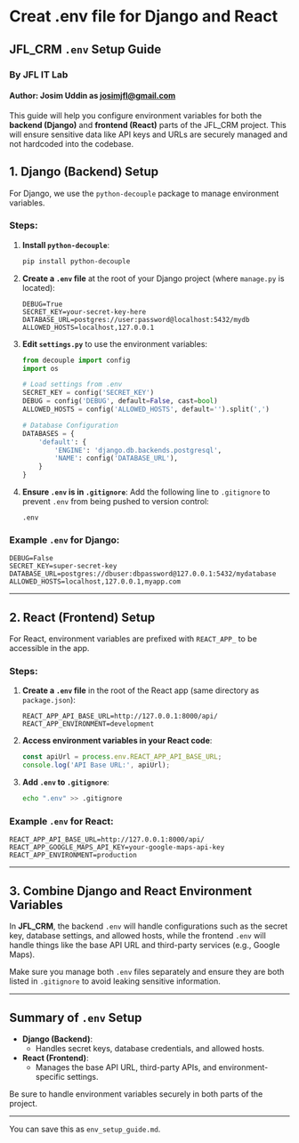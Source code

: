 
# Creat .env file for Django and React 
## JFL_CRM `.env` Setup Guide
### By JFL IT Lab
#### Author: Josim Uddin as josimjfl@gmail.com
This guide will help you configure environment variables for both the **backend (Django)** and **frontend (React)** parts of the JFL_CRM project. This will ensure sensitive data like API keys and URLs are securely managed and not hardcoded into the codebase.

## 1. Django (Backend) Setup

For Django, we use the `python-decouple` package to manage environment variables.

### Steps:

1. **Install `python-decouple`**:
   ```bash
   pip install python-decouple
   ```

2. **Create a `.env` file** at the root of your Django project (where `manage.py` is located):
   ```env
   DEBUG=True
   SECRET_KEY=your-secret-key-here
   DATABASE_URL=postgres://user:password@localhost:5432/mydb
   ALLOWED_HOSTS=localhost,127.0.0.1
   ```

3. **Edit `settings.py`** to use the environment variables:
   
   ```python
   from decouple import config
   import os

   # Load settings from .env
   SECRET_KEY = config('SECRET_KEY')
   DEBUG = config('DEBUG', default=False, cast=bool)
   ALLOWED_HOSTS = config('ALLOWED_HOSTS', default='').split(',')

   # Database Configuration
   DATABASES = {
       'default': {
           'ENGINE': 'django.db.backends.postgresql',
           'NAME': config('DATABASE_URL'),
       }
   }
   ```

4. **Ensure `.env` is in `.gitignore`**:
   Add the following line to `.gitignore` to prevent `.env` from being pushed to version control:
   ```
   .env
   ```

### Example `.env` for Django:

```env
DEBUG=False
SECRET_KEY=super-secret-key
DATABASE_URL=postgres://dbuser:dbpassword@127.0.0.1:5432/mydatabase
ALLOWED_HOSTS=localhost,127.0.0.1,myapp.com
```

---

## 2. React (Frontend) Setup

For React, environment variables are prefixed with `REACT_APP_` to be accessible in the app.

### Steps:

1. **Create a `.env` file** in the root of the React app (same directory as `package.json`):
   ```env
   REACT_APP_API_BASE_URL=http://127.0.0.1:8000/api/
   REACT_APP_ENVIRONMENT=development
   ```

2. **Access environment variables in your React code**:
   ```javascript
   const apiUrl = process.env.REACT_APP_API_BASE_URL;
   console.log('API Base URL:', apiUrl);
   ```

3. **Add `.env` to `.gitignore`**:
   ```bash
   echo ".env" >> .gitignore
   ```

### Example `.env` for React:

```env
REACT_APP_API_BASE_URL=http://127.0.0.1:8000/api/
REACT_APP_GOOGLE_MAPS_API_KEY=your-google-maps-api-key
REACT_APP_ENVIRONMENT=production
```

---

## 3. Combine Django and React Environment Variables

In **JFL_CRM**, the backend `.env` will handle configurations such as the secret key, database settings, and allowed hosts, while the frontend `.env` will handle things like the base API URL and third-party services (e.g., Google Maps).

Make sure you manage both `.env` files separately and ensure they are both listed in `.gitignore` to avoid leaking sensitive information.

---

## Summary of `.env` Setup

- **Django (Backend)**: 
  - Handles secret keys, database credentials, and allowed hosts.
- **React (Frontend)**:
  - Manages the base API URL, third-party APIs, and environment-specific settings.

Be sure to handle environment variables securely in both parts of the project.

---

You can save this as `env_setup_guide.md`.

